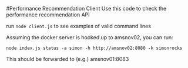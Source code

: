 #Performance Recommendation Client
Use this code to check the performance recommendation API

run ```node client.js``` to see examples of valid command lines

Assuming the docker server is hooked up to amsnov02, you can run:
```
node index.js status -a simon -h http://amsnov02:8080 -k simonrocks
```
This should be forwarded to (e.g.) amsnov01:8083
